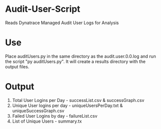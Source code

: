# Audit-User-Script
Reads Dynatrace Managed Audit User Logs for Analysis 

#	Use 
Place auditUsers.py in the same directory as the audit.user.0.0.log and run the script "py auditUsers.py". It will create a results directory with the output files. 

# Output
1. Total User Logins per Day - successList.csv & successGraph.csv
2. Unique User logins per day - uniqueUsersPerDay.txt & uniqueSuccessGraph.csv
3. Failed User Logins by day - failureList.csv
4. List of Unique Users - summary.tx

